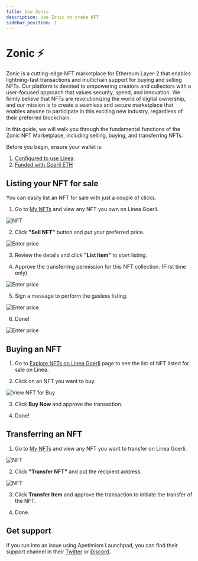 ```yaml
---
title: Use Zonic
description: Use Zonic to trade NFT
sidebar_position: 1
---
```


# Zonic ⚡️

Zonic is a cutting-edge NFT marketplace for Ethereum Layer-2 that enables lightning-fast transactions and multichain support for buying and selling NFTs. Our platform is devoted to empowering creators and collectors with a user-focused approach that values security, speed, and innovation. We firmly believe that NFTs are revolutionizing the world of digital ownership, and our mission is to create a seamless and secure marketplace that enables anyone to participate in this exciting new industry, regardless of their preferred blockchain.

In this guide, we will walk you through the fundamental functions of the Zonic NFT Marketplace, including selling, buying, and transferring NFTs.

Before you begin, ensure your wallet is:

1. [Configured to use Linea](../set-up-your-wallet.md).
2. [Funded with Goerli ETH](../fund.md#get-test-eth-on-goerli)

## Listing your NFT for sale

You can easily list an NFT for sale with just a couple of clicks.

1. Go to [My NFTs](https://testnet.zonic.app/profile) and view any NFT you own on Linea Goerli.

![NFT](../../assets/zonic/viewlineaape.jpg)

2. Click **"Sell NFT"** button and put your preferred price.

![Enter price](../../assets/zonic/enterprice.jpg)

3. Review the details and click **"List Item"** to start listing.

4. Approve the transferring permission for this NFT collection. (First time only)

![Enter price](../../assets/zonic/approve.jpg)

5. Sign a message to perform the gasless listing.

![Enter price](../../assets/zonic/signaturerequestlist.jpg)

6. Done!

![Enter price](../../assets/zonic/listed.jpg)

## Buying an NFT

1. Go to [Explore NFTs on Linea Goerli](https://testnet.zonic.app/explore?filter={%22sort_by%22:%22listed_lowest_price%22,%22tab%22:1,%22chain%22:59140}) page to see the list of NFT listed for sale on Linea.

2. Click on an NFT you want to buy.

![View NFT for Buy](../../assets/zonic/viewforbuy.jpg)

3. Click **Buy Now** and approve the transaction.

4. Done!

## Transferring an NFT

1. Go to [My NFTs](https://testnet.zonic.app/profile) and view any NFT you want to transfer on Linea Goerli.

![NFT](../../assets/zonic/viewlineaape.jpg)

2. Click **"Transfer NFT"** and put the recipient address.

![NFT](../../assets/zonic/transferdialog.jpg)

3. Click **Transfer Item** and approve the transaction to initiate the transfer of the NFT.

4. Done.

## Get support

If you run into an issue using Apetimism Launchpad, you can find their support channel in their [Twitter](https://twitter.com/zonic) or [Discord](https://discord.gg/zonic).
